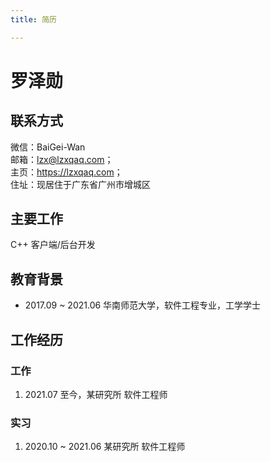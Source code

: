 ```yaml
---
title: 简历

---
```



# 罗泽勋

## 联系方式
微信：BaiGei-Wan  
邮箱：lzx@lzxqaq.com；  
主页：<https://lzxqaq.com>；  
住址：现居住于广东省广州市增城区

## 主要工作

C++ 客户端/后台开发

## 教育背景

- 2017.09 ~ 2021.06 华南师范大学，软件工程专业，工学学士  

## 工作经历

### 工作

1. 2021.07 至今，某研究所 软件工程师

### 实习

1. 2020.10 ~ 2021.06 某研究所 软件工程师
